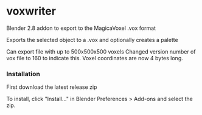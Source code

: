 # voxwriter
Blender 2.8 addon to export to the MagicaVoxel .vox format

Exports the selected object to a .vox and optionally creates a palette

Can export file with up to 500x500x500 voxels
Changed version number of vox file to 160 to indicate this.
Voxel coordinates are now 4 bytes long.

### Installation
First download the latest release zip

To install, click "Install..." in Blender Preferences > Add-ons and select the zip.
